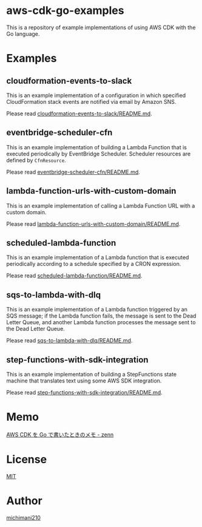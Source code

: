 aws-cdk-go-examples
===

This is a repository of example implementations of using AWS CDK with the Go language.

# Examples

## cloudformation-events-to-slack

This is an example implementation of a configuration in which specified CloudFormation stack events are notified via email by Amazon SNS.

Please read [cloudformation-events-to-slack/README.md](https://github.com/michimani/aws-cdk-go-examples/blob/main/cloudformation-events-to-slack).

## eventbridge-scheduler-cfn

This is an example implementation of building a Lambda Function that is executed periodically by EventBridge Scheduler. 
Scheduler resources are defined by `CfnResource`.

Please read [eventbridge-scheduler-cfn/README.md](https://github.com/michimani/aws-cdk-go-examples/blob/main/eventbridge-scheduler-cfn).

## lambda-function-urls-with-custom-domain

This is an example implementation of calling a Lambda Function URL with a custom domain.

Please read [lambda-function-urls-with-custom-domain/README.md](https://github.com/michimani/aws-cdk-go-examples/blob/main/lambda-function-urls-with-custom-domain).

## scheduled-lambda-function

This is an example implementation of a Lambda function that is executed periodically according to a schedule specified by a CRON expression.

Please read [scheduled-lambda-function/README.md](https://github.com/michimani/aws-cdk-go-examples/blob/main/scheduled-lambda-function).

## sqs-to-lambda-with-dlq

This is an example implementation of a Lambda function triggered by an SQS message; if the Lambda function fails, the message is sent to the Dead Letter Queue, and another Lambda function processes the message sent to the Dead Letter Queue.

Please read [sqs-to-lambda-with-dlq/README.md](https://github.com/michimani/aws-cdk-go-examples/blob/main/sqs-to-lambda-with-dlq).

## step-functions-with-sdk-integration

This is an example implementation of building a StepFunctions state machine that translates text using some AWS SDK integration.

Please read [step-functions-with-sdk-integration/README.md](https://github.com/michimani/aws-cdk-go-examples/blob/main/step-functions-with-sdk-integration).

# Memo

[AWS CDK を Go で書いたときのメモ - zenn](https://zenn.dev/michimani/scraps/3fb7f8675ef22e)

# License

[MIT](https://github.com/michimani/aws-cdk-go-examples/blob/main/LICENSE)

# Author

[michimani210](https://twitter.com/michimani210)